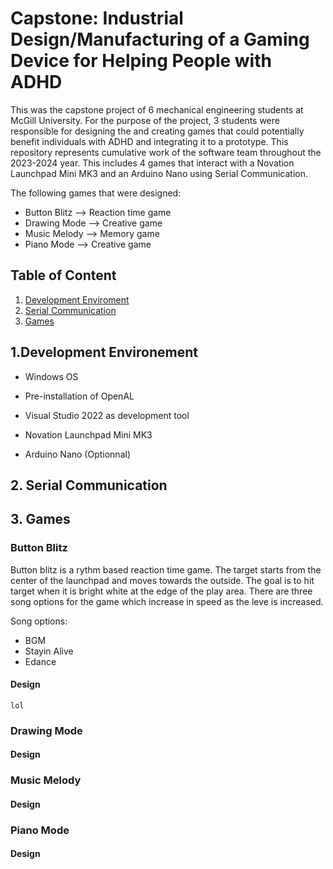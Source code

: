 # Capstone: Industrial Design/Manufacturing of a Gaming Device for Helping People with ADHD
This was the capstone project of 6 mechanical engineering students at McGill University. For the purpose of the project, 3 students were responsible for designing the and creating games that could potentially benefit individuals with ADHD and integrating it to a prototype. This repository represents cumulative work of the software team throughout the 2023-2024 year.
This includes 4 games that interact with a Novation Launchpad Mini MK3 and an Arduino Nano using Serial Communication.

The following games that were designed:
- Button Blitz --> Reaction time game
- Drawing Mode --> Creative game
- Music Melody --> Memory game
- Piano Mode   --> Creative game

## Table of Content
1. [Development Enviroment](##1.-development-environment)
2. [Serial Communication](##2.-serial-communication)
3. [Games](##3.-games)

## 1.Development Environement
- Windows OS
- Pre-installation of OpenAL
- Visual Studio 2022 as development tool
- Novation Launchpad Mini MK3

- Arduino Nano (Optionnal)
## 2. Serial Communication
## 3. Games
### Button Blitz
Button blitz is a rythm based reaction time game. The target starts from the center of the launchpad and moves towards the outside. The goal is to hit target when it is bright white at the edge of the play area.
There are three song options for the game which increase in speed as the leve is increased.

Song options:
- BGM
- Stayin Alive
- Edance

#### Design
```
lol 
```
### Drawing Mode
#### Design
### Music Melody
#### Design
### Piano Mode
#### Design




 
